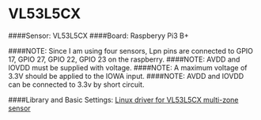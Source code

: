 # VL53L5CX 

####Sensor: VL53L5CX
####Board: Raspberyy Pi3 B+

####NOTE: Since I am using four sensors, Lpn pins are connected to GPIO 17, GPIO 27, GPIO 22, GPIO 23 on the raspberry.
####NOTE: AVDD and IOVDD must be supplied with voltage.
####NOTE: A maximum voltage of 3.3V should be applied to the IOWA input.
####NOTE: AVDD and IOVDD can be connected to 3.3v by short circuit.

####Library and Basic Settings: [Linux driver for VL53L5CX multi-zone sensor ](https://www.st.com/en/embedded-software/stsw-img025.html) 



